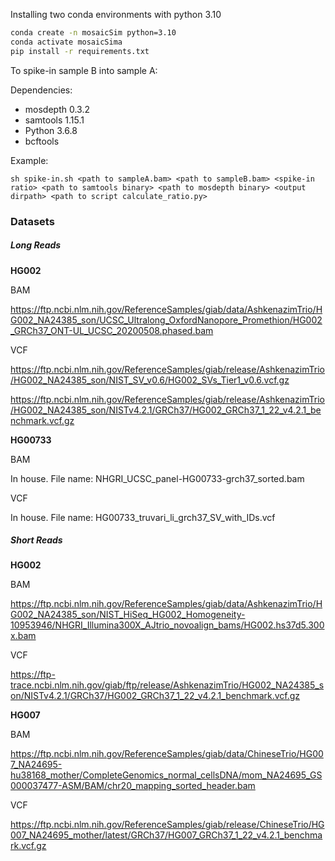 Installing two conda environments with python 3.10

```bash
conda create -n mosaicSim python=3.10
conda activate mosaicSima
pip install -r requirements.txt
```

To spike-in sample B into sample A:

Dependencies:

* mosdepth 0.3.2
* samtools 1.15.1
* Python 3.6.8
* bcftools

Example:
```
sh spike-in.sh <path to sampleA.bam> <path to sampleB.bam> <spike-in ratio> <path to samtools binary> <path to mosdepth binary> <output dirpath> <path to script calculate_ratio.py>
```


### Datasets

##### Long Reads

**HG002**

BAM

https://ftp.ncbi.nlm.nih.gov/ReferenceSamples/giab/data/AshkenazimTrio/HG002_NA24385_son/UCSC_Ultralong_OxfordNanopore_Promethion/HG002_GRCh37_ONT-UL_UCSC_20200508.phased.bam

VCF

https://ftp.ncbi.nlm.nih.gov/ReferenceSamples/giab/release/AshkenazimTrio/HG002_NA24385_son/NIST_SV_v0.6/HG002_SVs_Tier1_v0.6.vcf.gz

https://ftp.ncbi.nlm.nih.gov/ReferenceSamples/giab/release/AshkenazimTrio/HG002_NA24385_son/NISTv4.2.1/GRCh37/HG002_GRCh37_1_22_v4.2.1_benchmark.vcf.gz


**HG00733**

BAM

In house. File name: NHGRI_UCSC_panel-HG00733-grch37_sorted.bam

VCF

In house. File name: HG00733_truvari_li_grch37_SV_with_IDs.vcf

##### Short Reads

**HG002**

BAM

https://ftp.ncbi.nlm.nih.gov/ReferenceSamples/giab/data/AshkenazimTrio/HG002_NA24385_son/NIST_HiSeq_HG002_Homogeneity-10953946/NHGRI_Illumina300X_AJtrio_novoalign_bams/HG002.hs37d5.300x.bam

VCF

https://ftp-trace.ncbi.nlm.nih.gov/giab/ftp/release/AshkenazimTrio/HG002_NA24385_son/NISTv4.2.1/GRCh37/HG002_GRCh37_1_22_v4.2.1_benchmark.vcf.gz

**HG007**

BAM 

https://ftp.ncbi.nlm.nih.gov/ReferenceSamples/giab/data/ChineseTrio/HG007_NA24695-hu38168_mother/CompleteGenomics_normal_cellsDNA/mom_NA24695_GS000037477-ASM/BAM/chr20_mapping_sorted_header.bam

VCF

https://ftp.ncbi.nlm.nih.gov/ReferenceSamples/giab/release/ChineseTrio/HG007_NA24695_mother/latest/GRCh37/HG007_GRCh37_1_22_v4.2.1_benchmark.vcf.gz
